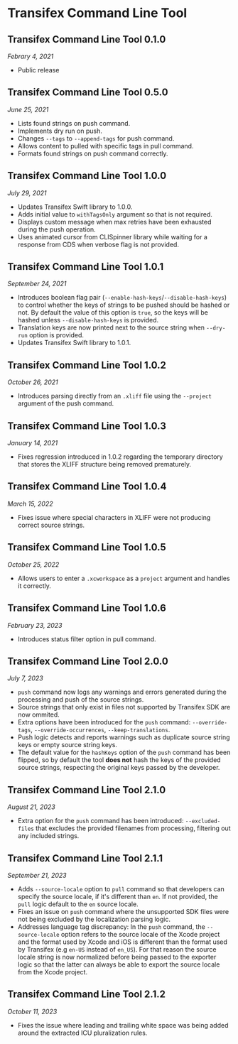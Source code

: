 # Transifex Command Line Tool

## Transifex Command Line Tool 0.1.0

*Febrary 4, 2021*

- Public release

## Transifex Command Line Tool 0.5.0

*June 25, 2021*

- Lists found strings on push command.
- Implements dry run on push.
- Changes `--tags` to `--append-tags` for push command.
- Allows content to pulled with specific tags in pull command.
- Formats found strings on push command correctly.

## Transifex Command Line Tool 1.0.0

*July 29, 2021*

- Updates Transifex Swift library to 1.0.0.
- Adds initial value to `withTagsOnly` argument so that is not required.
- Displays custom message when max retries have been exhausted during the push operation.
- Uses animated cursor from CLISpinner library while waiting for a response from CDS when
verbose flag is not provided.

## Transifex Command Line Tool 1.0.1

*September 24, 2021*

- Introduces boolean flag pair (`--enable-hash-keys`/`--disable-hash-keys`) to 
control whether the keys of strings to be pushed should be hashed or not. 
By default the value of this option is `true`, so the keys will be hashed unless
`--disable-hash-keys` is provided.
- Translation keys are now printed next to the source string when `--dry-run`
option is provided.
- Updates Transifex Swift library to 1.0.1.

## Transifex Command Line Tool 1.0.2

*October 26, 2021*

- Introduces parsing directly from an `.xliff` file using the `--project`
argument of the push command.

## Transifex Command Line Tool 1.0.3

*January 14, 2021*

- Fixes regression introduced in 1.0.2 regarding the temporary directory that stores the XLIFF structure being removed prematurely.

## Transifex Command Line Tool 1.0.4

*March 15, 2022*

- Fixes issue where special characters in XLIFF were not producing correct source strings.

## Transifex Command Line Tool 1.0.5

*October 25, 2022*

- Allows users to enter a `.xcworkspace` as a `project` argument and handles it correctly.

## Transifex Command Line Tool 1.0.6

*February 23, 2023*

- Introduces status filter option in pull command.

## Transifex Command Line Tool 2.0.0

*July 7, 2023*

- `push` command now logs any warnings and errors generated during the
processing and push of the source strings.
- Source strings that only exist in files not supported by Transifex SDK are
now ommited.
- Extra options have been introduced for the `push` command:
`--override-tags`, `--override-occurrences`, `--keep-translations`.
- Push logic detects and reports warnings such as duplicate source string keys
or empty source string keys.
- The default value for the `hashKeys` option of the `push` command has been
flipped, so by default the tool **does not** hash the keys of the provided
source strings, respecting the original keys passed by the developer.

## Transifex Command Line Tool 2.1.0

*August 21, 2023*

- Extra option for the `push` command has been introduced: `--excluded-files`
that excludes the provided filenames from processing, filtering out any included
strings.

## Transifex Command Line Tool 2.1.1

*September 21, 2023*

- Adds `--source-locale` option to `pull` command so that developers can specify
the source locale, if it's different than `en`. If not provided, the `pull`
logic default to the `en` source locale.
- Fixes an issue on `push` command where the unsupported SDK files were not
being excluded by the localization parsing logic.
- Addresses language tag discrepancy: In the `push` command, the
`--source-locale` option refers to the source locale of the Xcode project and
the format used by Xcode and iOS is different than the format used by Transifex
(e.g `en-US` instead of `en_US`). For that reason the source locale string is
now normalized before being passed to the exporter logic so that the latter can
always be able to export the source locale from the Xcode project.

## Transifex Command Line Tool 2.1.2

*October 11, 2023*

- Fixes the issue where leading and trailing white space was being added around
the extracted ICU pluralization rules.
